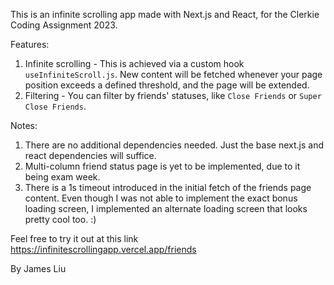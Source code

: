 This is an infinite scrolling app made with Next.js and React, for the Clerkie Coding Assignment 2023. 

Features:
1. Infinite scrolling - This is achieved via a custom hook `useInfiniteScroll.js`. New content will be fetched whenever your page position exceeds a defined threshold, and the page will be extended. 
2. Filtering - You can filter by friends' statuses, like `Close Friends` or `Super Close Friends`. 

Notes:
1. There are no additional dependencies needed. Just the base next.js and react dependencies will suffice. 
2. Multi-column friend status page is yet to be implemented, due to it being exam week. 
2. There is a 1s timeout introduced in the initial fetch of the friends page content. Even though I was not able to implement the exact bonus loading screen, I implemented an alternate loading screen that looks pretty cool too. :) 

Feel free to try it out at this link https://infinitescrollingapp.vercel.app/friends

By James Liu
